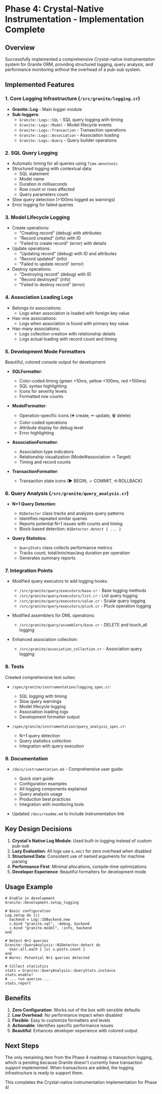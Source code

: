 # Phase 4: Crystal-Native Instrumentation - Implementation Complete

## Overview

Successfully implemented a comprehensive Crystal-native instrumentation system for Granite ORM, providing structured logging, query analysis, and performance monitoring without the overhead of a pub-sub system.

## Implemented Features

### 1. Core Logging Infrastructure (`/src/granite/logging.cr`)

- **Granite::Log** - Main logger module
- **Sub-loggers**:
  - `Granite::Logs::SQL` - SQL query logging with timing
  - `Granite::Logs::Model` - Model lifecycle events
  - `Granite::Logs::Transaction` - Transaction operations
  - `Granite::Logs::Association` - Association loading
  - `Granite::Logs::Query` - Query builder operations

### 2. SQL Query Logging

- Automatic timing for all queries using `Time.monotonic`
- Structured logging with contextual data:
  - SQL statement
  - Model name
  - Duration in milliseconds
  - Row count or rows affected
  - Query parameters count
- Slow query detection (>100ms logged as warnings)
- Error logging for failed queries

### 3. Model Lifecycle Logging

- Create operations:
  - "Creating record" (debug) with attributes
  - "Record created" (info) with ID
  - "Failed to create record" (error) with details
- Update operations:
  - "Updating record" (debug) with ID and attributes
  - "Record updated" (info)
  - "Failed to update record" (error)
- Destroy operations:
  - "Destroying record" (debug) with ID
  - "Record destroyed" (info)
  - "Failed to destroy record" (error)

### 4. Association Loading Logs

- Belongs-to associations:
  - Logs when association is loaded with foreign key value
- Has-one associations:
  - Logs when association is found with primary key value
- Has-many associations:
  - Logs collection creation with relationship details
  - Logs actual loading with record count and timing

### 5. Development Mode Formatters

Beautiful, colored console output for development:

- **SQLFormatter**:
  - Color-coded timing (green <10ms, yellow <100ms, red >100ms)
  - SQL syntax highlighting
  - Icons for severity levels
  - Formatted row counts

- **ModelFormatter**:
  - Operation-specific icons (➕ create, ✏ update, 🗑 delete)
  - Color-coded operations
  - Attribute display for debug level
  - Error highlighting

- **AssociationFormatter**:
  - Association type indicators
  - Relationship visualization (Model#association → Target)
  - Timing and record counts

- **TransactionFormatter**:
  - Transaction state icons (▶ BEGIN, ✓ COMMIT, ⟲ ROLLBACK)

### 6. Query Analysis (`/src/granite/query_analysis.cr`)

- **N+1 Query Detection**:
  - `N1Detector` class tracks and analyzes query patterns
  - Identifies repeated similar queries
  - Reports potential N+1 issues with counts and timing
  - Block-based detection: `N1Detector.detect { ... }`

- **Query Statistics**:
  - `QueryStats` class collects performance metrics
  - Tracks count, total/min/max/avg duration per operation
  - Generates summary reports

### 7. Integration Points

- Modified query executors to add logging hooks:
  - `/src/granite/query/executors/base.cr` - Base logging methods
  - `/src/granite/query/executors/list.cr` - List query logging
  - `/src/granite/query/executors/value.cr` - Scalar query logging
  - `/src/granite/query/executors/pluck.cr` - Pluck operation logging

- Modified assemblers for DML operations:
  - `/src/granite/query/assemblers/base.cr` - DELETE and touch_all logging

- Enhanced association collection:
  - `/src/granite/association_collection.cr` - Association query logging

### 8. Tests

Created comprehensive test suites:

- `/spec/granite/instrumentation/logging_spec.cr`:
  - SQL logging with timing
  - Slow query warnings
  - Model lifecycle logging
  - Association loading logs
  - Development formatter output

- `/spec/granite/instrumentation/query_analysis_spec.cr`:
  - N+1 query detection
  - Query statistics collection
  - Integration with query execution

### 9. Documentation

- `/docs/instrumentation.md` - Comprehensive user guide:
  - Quick start guide
  - Configuration examples
  - All logging components explained
  - Query analysis usage
  - Production best practices
  - Integration with monitoring tools

- Updated `/docs/readme.md` to include instrumentation link

## Key Design Decisions

1. **Crystal's Native Log Module**: Used built-in logging instead of custom pub-sub
2. **Lazy Evaluation**: All logs use `&.emit` for zero overhead when disabled
3. **Structured Data**: Consistent use of named arguments for machine parsing
4. **Performance First**: Minimal allocations, compile-time optimizations
5. **Developer Experience**: Beautiful formatters for development mode

## Usage Example

```crystal
# Enable in development
Granite::Development.setup_logging

# Basic configuration
Log.setup do |c|
  backend = Log::IOBackend.new
  c.bind "granite.sql", :debug, backend
  c.bind "granite.model", :info, backend
end

# Detect N+1 queries
Granite::QueryAnalysis::N1Detector.detect do
  User.all.each { |u| u.posts.count }
end
# Warns: Potential N+1 queries detected

# Collect statistics
stats = Granite::QueryAnalysis::QueryStats.instance
stats.enable!
# ... run queries ...
stats.report
```

## Benefits

1. **Zero Configuration**: Works out of the box with sensible defaults
2. **Low Overhead**: No performance impact when disabled
3. **Flexible**: Easy to customize formatters and levels
4. **Actionable**: Identifies specific performance issues
5. **Beautiful**: Enhances developer experience with colored output

## Next Steps

The only remaining item from the Phase 4 roadmap is transaction logging, which is pending because Granite doesn't currently have transaction support implemented. When transactions are added, the logging infrastructure is ready to support them.

This completes the Crystal-native instrumentation implementation for Phase 4!